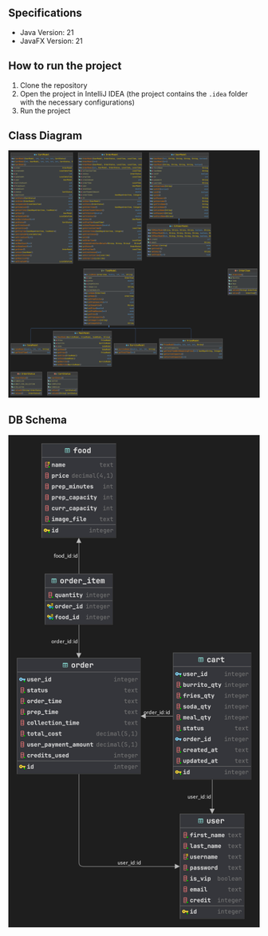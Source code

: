 ## Specifications

- Java Version: 21
- JavaFX Version: 21

## How to run the project

1. Clone the repository
2. Open the project in IntelliJ IDEA (the project contains the `.idea` folder with the necessary configurations)
3. Run the project

## Class Diagram

![Class Diagram](/class_diagram.png)

## DB Schema

![DB Schema](/db_schema.png)
